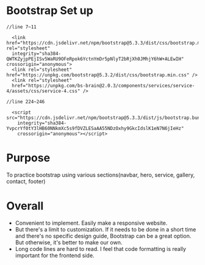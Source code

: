  # Bootstrap Set up
```
//line 7~11

  <link href="https://cdn.jsdelivr.net/npm/bootstrap@5.3.3/dist/css/bootstrap.min.css" rel="stylesheet"
  integrity="sha384-QWTKZyjpPEjISv5WaRU9OFeRpok6YctnYmDr5pNlyT2bRjXh0JMhjY6hW+ALEwIH" crossorigin="anonymous">
  <link rel="stylesheet" href="https://unpkg.com/bootstrap@5.3.2/dist/css/bootstrap.min.css" />
  <link rel="stylesheet"
  href="https://unpkg.com/bs-brain@2.0.3/components/services/service-4/assets/css/service-4.css" />

//line 224~246

  <script src="https://cdn.jsdelivr.net/npm/bootstrap@5.3.3/dist/js/bootstrap.bundle.min.js"
    integrity="sha384-YvpcrYf0tY3lHB60NNkmXc5s9fDVZLESaAA55NDzOxhy9GkcIdslK1eN7N6jIeHz"
    crossorigin="anonymous"></script>

```

 # Purpose
 To practice bootstrap using various sections(navbar, hero, service, gallery, contact, footer)

 # Overall
- Convenient to implement. Easily make a responsive website.
- But there's a limit to customization. If it needs to be done in a short time and there's no specific design guide, Bootstrap can be a great option. But otherwise, it's better to make our own.
- Long code lines are hard to read. I feel that code formatting is really important for the frontend side.